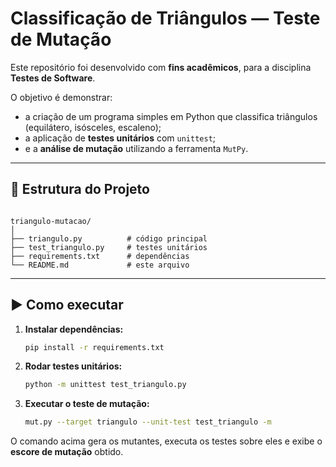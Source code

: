 # Classificação de Triângulos — Teste de Mutação

Este repositório foi desenvolvido com **fins acadêmicos**, para a disciplina **Testes de Software**.

O objetivo é demonstrar:
- a criação de um programa simples em Python que classifica triângulos (equilátero, isósceles, escaleno);
- a aplicação de **testes unitários** com `unittest`;
- e a **análise de mutação** utilizando a ferramenta `MutPy`.

---

## 📂 Estrutura do Projeto

```

triangulo-mutacao/
│
├── triangulo.py          # código principal
├── test_triangulo.py     # testes unitários
├── requirements.txt      # dependências
└── README.md             # este arquivo

```
---

## ▶️ Como executar

1. **Instalar dependências:**
   ```bash
   pip install -r requirements.txt
    ```

2. **Rodar testes unitários:**

   ```bash
   python -m unittest test_triangulo.py
   ```

3. **Executar o teste de mutação:**

   ```bash
   mut.py --target triangulo --unit-test test_triangulo -m
   ```

O comando acima gera os mutantes, executa os testes sobre eles e exibe o **escore de mutação** obtido.

